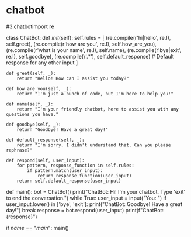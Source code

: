 # chatbot
#3.chatbotimport re

class ChatBot:
    def _init_(self):
        self.rules = [
            (re.compile(r'hi|hello', re.I), self.greet),
            (re.compile(r'how are you', re.I), self.how_are_you),
            (re.compile(r'what is your name', re.I), self.name),
            (re.compile(r'bye|exit', re.I), self.goodbye),
            (re.compile(r'.*'), self.default_response)  # Default response for any other input
        ]

    def greet(self, _):
        return "Hello! How can I assist you today?"

    def how_are_you(self, _):
        return "I'm just a bunch of code, but I'm here to help you!"

    def name(self, _):
        return "I'm your friendly chatbot, here to assist you with any questions you have."

    def goodbye(self, _):
        return "Goodbye! Have a great day!"

    def default_response(self, _):
        return "I'm sorry, I didn't understand that. Can you please rephrase?"

    def respond(self, user_input):
        for pattern, response_function in self.rules:
            if pattern.match(user_input):
                return response_function(user_input)
        return self.default_response(user_input)

def main():
    bot = ChatBot()
    print("ChatBot: Hi! I'm your chatbot. Type 'exit' to end the conversation.")
    while True:
        user_input = input("You: ")
        if user_input.lower() in ['bye', 'exit']:
            print("ChatBot: Goodbye! Have a great day!")
            break
        response = bot.respond(user_input)
        print(f"ChatBot: {response}")

if _name_ == "_main_":
    main()
